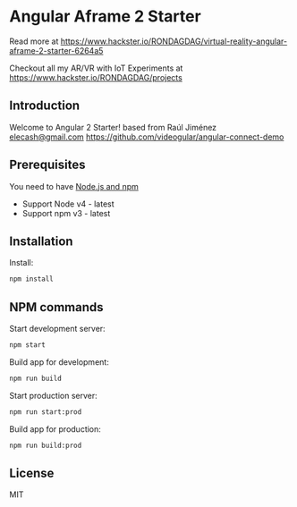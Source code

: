 # Angular Aframe 2 Starter

Read more at https://www.hackster.io/RONDAGDAG/virtual-reality-angular-aframe-2-starter-6264a5

Checkout all my AR/VR with IoT Experiments at https://www.hackster.io/RONDAGDAG/projects


## Introduction
Welcome to Angular 2 Starter!
based from Raúl Jiménez <elecash@gmail.com>  https://github.com/videogular/angular-connect-demo

## Prerequisites
You need to have [Node.js and npm](https://nodejs.org/en/)
- Support Node v4 - latest
- Support npm v3 - latest

## Installation

Install:
```bash
npm install
```

## NPM commands
Start development server:
```bash
npm start
```
Build app for development:
```bash
npm run build
```
Start production server:
```bash
npm run start:prod
```
Build app for production:
```bash
npm run build:prod
```

## License
MIT
